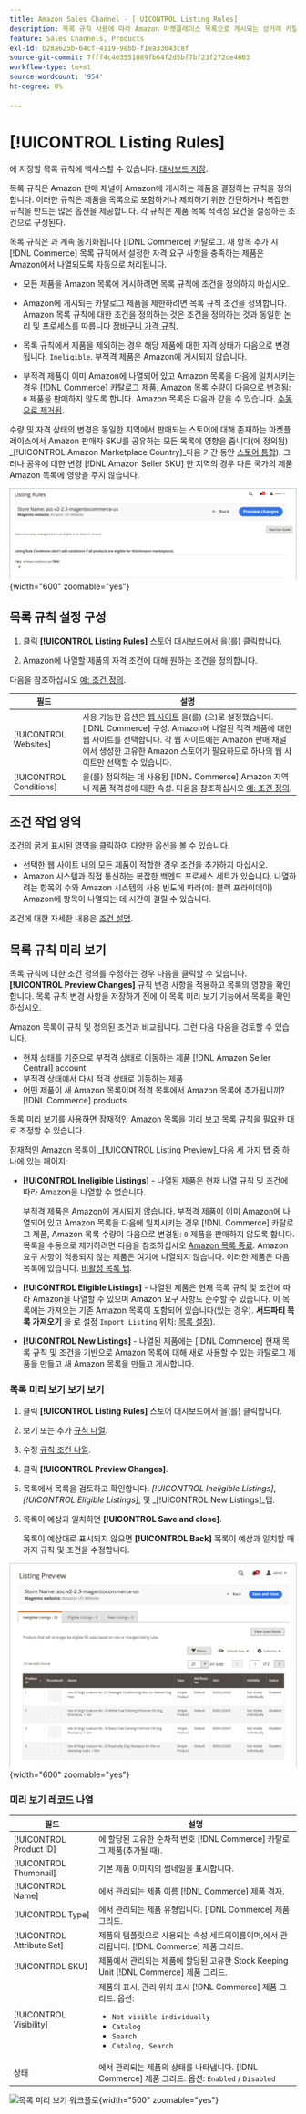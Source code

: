```yaml
---
title: Amazon Sales Channel - [!UICONTROL Listing Rules]
description: 목록 규칙 사용에 따라 Amazon 마켓플레이스 목록으로 게시되는 상거래 카탈로그 제품이 결정됩니다.
feature: Sales Channels, Products
exl-id: b28a625b-64cf-4119-98bb-f1ea33043c8f
source-git-commit: 7fff4c463551089fb64f2d5bf7bf23f272ce4663
workflow-type: tm+mt
source-wordcount: '954'
ht-degree: 0%

---
```


# [!UICONTROL Listing Rules]

에 저장할 목록 규칙에 액세스할 수 있습니다. [대시보드 저장](./amazon-store-dashboard.md).

목록 규칙은 Amazon 판매 채널이 Amazon에 게시하는 제품을 결정하는 규칙을 정의합니다. 이러한 규칙은 제품을 목록으로 포함하거나 제외하기 위한 간단하거나 복잡한 규칙을 만드는 많은 옵션을 제공합니다. 각 규칙은 제품 목록 적격성 요건을 설정하는 조건으로 구성된다.

목록 규칙은 과 계속 동기화됩니다 [!DNL Commerce] 카탈로그. 새 항목 추가 시 [!DNL Commerce] 목록 규칙에서 설정한 자격 요구 사항을 충족하는 제품은 Amazon에서 나열되도록 자동으로 처리됩니다.

- 모든 제품을 Amazon 목록에 게시하려면 목록 규칙에 조건을 정의하지 마십시오.

- Amazon에 게시되는 카탈로그 제품을 제한하려면 목록 규칙 조건을 정의합니다. Amazon 목록 규칙에 대한 조건을 정의하는 것은 조건을 정의하는 것과 동일한 논리 및 프로세스를 따릅니다 [장바구니 가격 규칙](https://experienceleague.adobe.com/docs/commerce-admin/marketing/promotions/cart-rules/price-rules-cart.html).

- 목록 규칙에서 제품을 제외하는 경우 해당 제품에 대한 자격 상태가 다음으로 변경됩니다. `Ineligible`. 부적격 제품은 Amazon에 게시되지 않습니다.

- 부적격 제품이 이미 Amazon에 나열되어 있고 Amazon 목록을 다음에 일치시키는 경우 [!DNL Commerce] 카탈로그 제품, Amazon 목록 수량이 다음으로 변경됨: `0` 제품을 판매하지 않도록 합니다. Amazon 목록은 다음과 같을 수 있습니다. [수동으로 제거됨](./end-listings-manually.md).

수량 및 자격 상태의 변경은 동일한 지역에서 판매되는 스토어에 대해 존재하는 마켓플레이스에서 Amazon 판매자 SKU를 공유하는 모든 목록에 영향을 줍니다(에 정의됨) _[!UICONTROL Amazon Marketplace Country]_다음 기간 동안 [스토어 통합](./store-integration.md)). 그러나 공유에 대한 변경 [!DNL Amazon Seller SKU] 한 지역의 경우 다른 국가의 제품 Amazon 목록에 영향을 주지 않습니다.

![규칙 나열](assets/ob-listing-rules.png){width="600" zoomable="yes"}

## 목록 규칙 설정 구성

1. 클릭 **[!UICONTROL Listing Rules]** 스토어 대시보드에서 을(를) 클릭합니다.

1. Amazon에 나열할 제품의 자격 조건에 대해 원하는 조건을 정의합니다.

다음을 참조하십시오 [예: 조건 정의](./ob-define-condition-example.md).

| 필드 | 설명 |
|-------------------------|---------------------------------------------------------------------------------------------------------------------------------------------------------------------------------------------------------------------------------------------------------------------------------------------------------------------------------------------------------------------------------------|
| [!UICONTROL Websites] | 사용 가능한 옵션은 [웹 사이트](https://experienceleague.adobe.com/docs/commerce-admin/start/setup/websites-stores-views.html) 을(를) (으)로 설정했습니다. [!DNL Commerce] 구성. Amazon에 나열된 적격 제품에 대한 웹 사이트를 선택합니다. 각 웹 사이트에는 Amazon 판매 채널에서 생성한 고유한 Amazon 스토어가 필요하므로 하나의 웹 사이트만 선택할 수 있습니다. |
| [!UICONTROL Conditions] | 을(를) 정의하는 데 사용됨 [!DNL Commerce] Amazon 지역 내 제품 적격성에 대한 속성. 다음을 참조하십시오 [예: 조건 정의](./ob-define-condition-example.md). |

## 조건 작업 영역

조건의 굵게 표시된 영역을 클릭하여 다양한 옵션을 볼 수 있습니다.

- 선택한 웹 사이트 내의 모든 제품이 적합한 경우 조건을 추가하지 마십시오.
- Amazon 시스템과 직접 통신하는 복잡한 백엔드 프로세스 세트가 있습니다. 나열하려는 항목의 수와 Amazon 시스템의 사용 빈도에 따라(예: 블랙 프라이데이) Amazon에 항목이 나열되는 데 시간이 걸릴 수 있습니다.

조건에 대한 자세한 내용은 [조건 설명](https://experienceleague.adobe.com/docs/commerce-admin/marketing/promotions/cart-rules/price-rules-cart.html).

## 목록 규칙 미리 보기

목록 규칙에 대한 조건 정의를 수정하는 경우 다음을 클릭할 수 있습니다. **[!UICONTROL Preview Changes]** 규칙 변경 사항을 적용하고 목록의 영향을 확인합니다. 목록 규칙 변경 사항을 저장하기 전에 이 목록 미리 보기 기능에서 목록을 확인하십시오.

Amazon 목록이 규칙 및 정의된 조건과 비교됩니다. 그런 다음 다음을 검토할 수 있습니다.

- 현재 상태를 기준으로 부적격 상태로 이동하는 제품 [!DNL Amazon Seller Central] account
- 부적격 상태에서 다시 적격 상태로 이동하는 제품
- 어떤 제품이 새 Amazon 목록이며 적격 목록에서 Amazon 목록에 추가됩니까? [!DNL Commerce] products

목록 미리 보기를 사용하면 잠재적인 Amazon 목록을 미리 보고 목록 규칙을 필요한 대로 조정할 수 있습니다.

잠재적인 Amazon 목록이 _[!UICONTROL Listing Preview]_다음 세 가지 탭 중 하나에 있는 페이지:

- **[!UICONTROL Ineligible Listings]** - 나열된 제품은 현재 나열 규칙 및 조건에 따라 Amazon을 나열할 수 없습니다.

  부적격 제품은 Amazon에 게시되지 않습니다. 부적격 제품이 이미 Amazon에 나열되어 있고 Amazon 목록을 다음에 일치시키는 경우 [!DNL Commerce] 카탈로그 제품, Amazon 목록 수량이 다음으로 변경됨: `0` 제품을 판매하지 않도록 합니다. 목록을 수동으로 제거하려면 다음을 참조하십시오 [Amazon 목록 종료](./end-listings-manually.md). Amazon 요구 사항이 적용되지 않는 제품은 여기에 나열되지 않습니다. 이러한 제품은 다음 목록에 있습니다. [비활성 목록 탭](./inactive-listings.md).

- **[!UICONTROL Eligible Listings]** - 나열된 제품은 현재 목록 규칙 및 조건에 따라 Amazon을 나열할 수 있으며 Amazon 요구 사항도 준수할 수 있습니다. 이 목록에는 가져오는 기존 Amazon 목록이 포함되어 있습니다(있는 경우). **서드파티 목록 가져오기** 을 로 설정 `Import Listing` 위치: [목록 설정](./third-party-listing-settings.md)).

- **[!UICONTROL New Listings]** - 나열된 제품에는 [!DNL Commerce] 현재 목록 규칙 및 조건을 기반으로 Amazon 목록에 대해 새로 사용할 수 있는 카탈로그 제품을 만들고 새 Amazon 목록을 만들고 게시합니다.

### 목록 미리 보기 보기 보기

1. 클릭 **[!UICONTROL Listing Rules]** 스토어 대시보드에서 을(를) 클릭합니다.

1. 보기 또는 추가 [규칙 나열](./listing-rules.md).

1. 수정 [규칙 조건 나열](./ob-define-condition-example.md).

1. 클릭 **[!UICONTROL Preview Changes]**.

1. 목록에서 목록을 검토하고 확인합니다. _[!UICONTROL Ineligible Listings]_,_[!UICONTROL Eligible Listings]_, 및 _[!UICONTROL New Listings]_탭.

1. 목록이 예상과 일치하면 **[!UICONTROL Save and close]**.

   목록이 예상대로 표시되지 않으면 **[!UICONTROL Back]** 목록이 예상과 일치할 때까지 규칙 및 조건을 수정합니다.

![목록 규칙 미리 보기](assets/amazon-listing-rule-preview.png){width="600" zoomable="yes"}

### 미리 보기 레코드 나열

| 필드 | 설명 |
|----------------------------|---------------------------------------------------------------------------------------------------------------------------------------------------------------------------------------------------------|
| [!UICONTROL Product ID] | 에 할당된 고유한 순차적 번호 [!DNL Commerce] 카탈로그 제품(추가될 때). |
| [!UICONTROL Thumbnail] | 기본 제품 이미지의 썸네일을 표시합니다. |
| [!UICONTROL Name] | 에서 관리되는 제품 이름 [!DNL Commerce] [제품 격자](https://experienceleague.adobe.com/docs/commerce-admin/catalog/products/products-list.html). |
| [!UICONTROL Type] | 에서 관리되는 제품 유형입니다. [!DNL Commerce] 제품 그리드. |
| [!UICONTROL Attribute Set] | 제품의 템플릿으로 사용되는 속성 세트의이름이며,에서 관리됩니다. [!DNL Commerce] 제품 그리드. |
| [!UICONTROL SKU] | 제품에서 관리되는 제품에 할당된 고유한 Stock Keeping Unit [!DNL Commerce] 제품 그리드. |
| [!UICONTROL Visibility] | 제품의 표시, 관리 위치 표시 [!DNL Commerce] 제품 그리드. 옵션:<ul><li>`Not visible individually`</li><li>`Catalog`</li><li>`Search`</li><li>`Catalog, Search`</li></ul> |
| 상태 | 에서 관리되는 제품의 상태를 나타냅니다. [!DNL Commerce] 제품 그리드. 옵션: `Enabled` / `Disabled` |

![목록 미리 보기 워크플로](assets/listing-preview-flowchart.png){width="500" zoomable="yes"}
